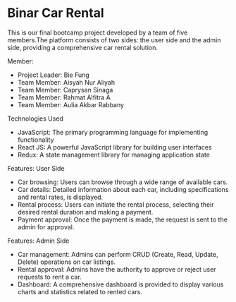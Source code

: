 
# Binar Car Rental 

This is our final bootcamp project developed by a team of five members.The platform consists of two sides: the user side and the admin side, providing a comprehensive car rental solution.

Member: 
- Project Leader: Bie Fung
- Team Member: Aisyah Nur Aliyah
- Team Member: Caprysan Sinaga
- Team Member: Rahmat Alfitra A 
- Team Member: Aulia Akbar Rabbany

Technologies Used
- JavaScript: The primary programming language for implementing functionality
- React JS: A powerful JavaScript   library for building user interfaces
- Redux: A state management library for managing application state

Features: User Side
- Car browsing: Users can browse through a wide range of available cars.
- Car details: Detailed information about each car, including specifications and rental rates, is displayed.
- Rental process: Users can initiate the rental process, selecting their desired rental duration and making a payment.
- Payment approval: Once the payment is made, the request is sent to the admin for approval.
  
Features: Admin Side
- Car management: Admins can perform CRUD (Create, Read, Update, Delete) operations on car listings.
- Rental approval: Admins have the authority to approve or reject user requests to rent a car.
- Dashboard: A comprehensive dashboard is provided to display various charts and statistics related to rented cars.
